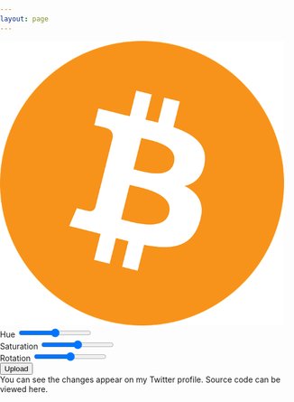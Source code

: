 ```yaml
---
layout: page
---
```


<div class="avatar-container">
    <div class="avatar-preview">
        <img id="avatar" src="/assets/avatar.png">
    </div>
    <div class="avatar-toggles">
        <div class="toggle">
            <label>Hue</label>
            <input class="slider" id="hue" type="range" min="0" max="255" /> 
        </div>
        <div class="toggle">
            <label>Saturation</label>
            <input class="slider" id="saturation" type="range" min="0" max="8" step="1" /> 
        </div>
        <div class="toggle">
            <label>Rotation</label>
            <input class="slider" id="rotation" type="range" min="-14" max="346" step="1" /> 
        </div>
    </div>
    <div class="controls">
        <button class="btn">
            <span>Upload</span> 
            <i style="display: none" class="fa fa-spinner fa-spin"></i>
        </button>    
    </div>
    <div class="text">
        <div> You can see the changes appear on my Twitter profile. Source code can be viewed here.</div>
    </div>
</div>

<script>
    $(document).ready(function() {
        var hue = getRandom(1, 256);
        var saturation = getRandom(1, 9);
        var rotate = -14;
        var h, s;

        $('#hue').val(hue);
        $('#saturation').val(saturation);
        $('#rotation').val(rotate);

        update();

        $('#hue').on('input', function(){
		    hue = (parseInt($(this).val(), 10) + 128) % 255;
		    update();
	    });
        $('#rotation').on('input', function(){
		    rotate = parseInt($(this).val(), 10);
		    update();
	    });

        $('#saturation').on('input', function(){
		    saturation = parseInt($(this).val(), 10);
		    update();
	    });

        function getRandom(min, max) {
            min = Math.ceil(min);
            max = Math.floor(max);
            return Math.floor(Math.random() * (max - min)) + min;
        }

        function update(){
             h = Math.floor(360 * (hue / 256.0));
             s = Math.floor(100 * (saturation / 8.0));
		    $('#avatar').css({
                'filter':'hue-rotate(' + h + 'deg) saturate(' + s + '%)',
                'transform': 'rotate(' + rotate + 'deg)'
		    });
        }
        
        $('button').click(function() {
            $('.controls button span').css({'display': 'none'});
            $('.controls button i').css({'display': 'block'});
            $.getJSON( `https://tweet-avatar.azurewebsites.net/api/avatar?code=XiwxXOWN3RcIaIgB10cK7KJrzoqJwaxlbyHktbTvgm9/QfM0IV33yA==&hue=${h}&saturation=${s}&rotation=${rotate}`, function( data ) {
                $('.controls button span').css({'display': 'block'});
                $('.controls button i').css({'display': 'none'});
            })
        });
    });
</script>

<style>
    body {
    margin: 0;
    padding: 0;
}
</style>